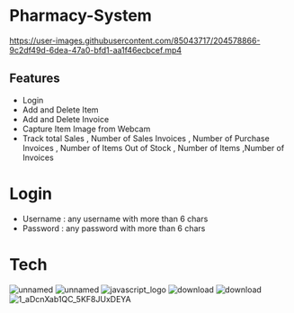 # Pharmacy-System

https://user-images.githubusercontent.com/85043717/204578866-9c2df49d-6dea-47a0-bfd1-aa1f46ecbcef.mp4

## Features

- Login
- Add and Delete Item
- Add and Delete Invoice
- Capture Item Image from Webcam
- Track total Sales , Number of Sales Invoices , Number of Purchase Invoices , Number of Items Out of Stock , Number of Items ,Number of Invoices


# Login

- Username : any username with more than 6 chars
- Password : any password with more than 6 chars


# Tech
![unnamed](https://user-images.githubusercontent.com/85043717/204581120-23e1a061-a81f-4567-809c-18c3da249130.png)
![unnamed](https://user-images.githubusercontent.com/85043717/204581241-49a6cc1c-efda-498b-8fef-ce9277129aa8.png)
![javascript_logo](https://user-images.githubusercontent.com/85043717/204581658-d22138bc-30be-49dd-8958-47e29d5a1fe8.png)
![download](https://user-images.githubusercontent.com/85043717/204583292-b1943afa-9d6b-4a37-b3bc-059f34cdc737.jpg)
![download](https://user-images.githubusercontent.com/85043717/204582222-e95771de-9972-42f9-b082-88bc71acafa3.jpg)
![1_aDcnXab1QC_5KF8JUxDEYA](https://user-images.githubusercontent.com/85043717/204582398-fffd120b-fd29-4942-9710-c05b7bb6f99b.png)



